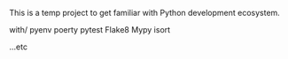 This is a temp project to get familiar with Python development ecosystem.

with/
pyenv
poerty
pytest
Flake8
Mypy
isort

...etc